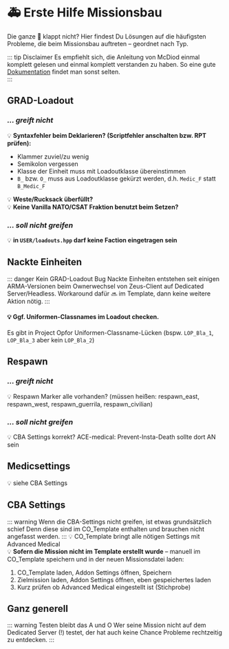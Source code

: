 # :ambulance: Erste Hilfe Missionsbau

Die ganze :poop: klappt nicht?
Hier findest Du Lösungen auf die häufigsten Probleme, die beim Missionsbau auftreten – geordnet nach Typ.

::: tip Disclaimer
Es empfiehlt sich, die Anleitung von McDiod einmal komplett gelesen und einmal komplett verstanden zu haben. So eine gute [Dokumentation](https://github.com/gruppe-adler/co_template.vr/wiki) findet man sonst selten.  
:::

## GRAD-Loadout
### _… greift nicht_

:bulb: **Syntaxfehler beim Deklarieren? (Scriptfehler anschalten bzw. RPT prüfen):**
* Klammer zuviel/zu wenig
* Semikolon vergessen
* Klasse der Einheit muss mit Loadoutklasse übereinstimmen
* `B_` bzw. `O_` muss aus Loadoutklasse gekürzt werden, d.h. `Medic_F` statt `B_Medic_F`

:bulb: **Weste/Rucksack überfüllt?**  
:bulb: **Keine Vanilla NATO/CSAT Fraktion benutzt beim Setzen?**


### _… soll nicht greifen_

:bulb: **in `USER/loadouts.hpp` darf keine Faction eingetragen sein**  
  


## Nackte Einheiten
::: danger Kein GRAD-Loadout Bug
Nackte Einheiten entstehen seit einigen ARMA-Versionen beim Ownerwechsel von Zeus-Client auf Dedicated Server/Headless. Workaround dafür 🔜 im Template, dann keine weitere Aktion nötig.
:::
#### :bulb: Ggf. Uniformen-Classnames im Loadout checken. 
Es gibt in Project Opfor Uniformen-Classname-Lücken (bspw. `LOP_Bla_1`, `LOP_Bla_3` aber kein `LOP_Bla_2`)


## Respawn
### _… greift nicht_
:bulb: Respawn Marker alle vorhanden? (müssen heißen: respawn_east, respawn_west, respawn_guerrila, respawn_civilian)

### _… soll nicht greifen_
:bulb: CBA Settings korrekt? ACE-medical: Prevent-Insta-Death sollte dort AN sein


## Medicsettings
:bulb: siehe CBA Settings

## CBA Settings
::: warning Wenn die CBA-Settings nicht greifen, ist etwas grundsätzlich schief
Denn diese sind im CO_Template enthalten und brauchen nicht angefasst werden.
:::
:bulb: CO_Template bringt alle nötigen Settings mit Advanced Medical  
:bulb: **Sofern die Mission nicht im Template erstellt wurde** – manuell im CO_Template speichern und in der neuen Missionsdatei laden: 
1. CO_Template laden, Addon Settings öffnen, Speichern
2. Zielmission laden, Addon Settings öffnen, eben gespeichertes laden
3. Kurz prüfen ob Advanced Medical eingestellt ist (Stichprobe)

## Ganz generell
::: warning Testen bleibt das A und O
Wer seine Mission nicht auf dem Dedicated Server (!) testet, der hat auch keine Chance Probleme rechtzeitig zu entdecken.
:::